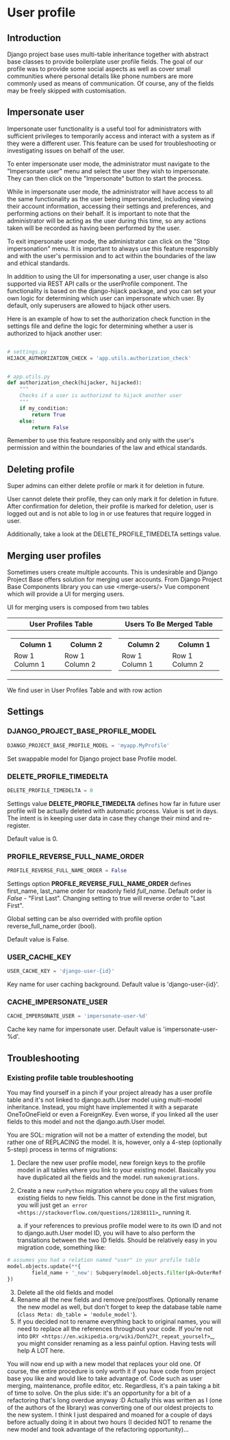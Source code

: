# User profile

## Introduction

Django project base uses multi-table inheritance together with abstract base classes to provide boilerplate user profile
fields. The goal of our profile was to provide some social aspects as well as cover small communities where personal
details like phone numbers are more commonly used as means of communication. Of course, any of the fields may be freely
skipped with customisation.

## Impersonate user

Impersonate user functionality is a useful tool for administrators with sufficient privileges to temporarily access and
interact with a system as if they were a different user. This feature can be used for troubleshooting or investigating
issues on behalf of the user.

To enter impersonate user mode, the administrator must navigate to the "Impersonate user" menu and select the user they
wish to impersonate. They can then click on the "Impersonate" button to start the process.

While in impersonate user mode, the administrator will have access to all the same functionality as the user being
impersonated, including viewing their account information, accessing their settings and preferences, and performing
actions on their behalf. It is important to note that the administrator will be acting as the user during this time, so
any actions taken will be recorded as having been performed by the user.

To exit impersonate user mode, the administrator can click on the "Stop impersonation" menu. It is important to always
use this feature responsibly and with the user's permission and to act within the boundaries of the law and ethical
standards.

In addition to using the UI for impersonating a user, user change is also supported via REST API calls or the
userProfile component. The functionality is based on the django-hijack package, and you can set your own logic for
determining which user can impersonate which user. By default, only superusers are allowed to hijack other users.

Here is an example of how to set the authorization check function in the settings file and define the logic for
determining whether a user is authorized to hijack another user:

```python

# settings.py
HIJACK_AUTHORIZATION_CHECK = 'app.utils.authorization_check'


# app.utils.py
def authorization_check(hijacker, hijacked):
    """
    Checks if a user is authorized to hijack another user
    """
    if my_condition:
        return True
    else:
        return False
```

Remember to use this feature responsibly and only with the user's permission and within the boundaries of the law and
ethical standards.

## Deleting profile

Super admins can either delete profile or mark it for deletion in future.

User cannot delete their profile, they can only mark it for deletion in future. After confirmation for deletion, their
profile is marked for deletion, user is logged out and is not able to log in or use features that require logged in
user.

Additionally, take a look at the DELETE_PROFILE_TIMEDELTA settings value.

## Merging user profiles

Sometimes users create multiple accounts. This is undesirable and Django Project Base offers solution for merging user 
accounts.
From Django Project Base Components library you can use \<merge-users\/\> Vue component which will provide a UI for merging 
users.

UI for merging users is composed from two tables 

|User Profiles Table|Users To Be Merged Table|
|--|--|
|<table> <tr><th>Column 1</th><th>Column 2</th></tr><tr><td>Row 1 Column 1</td><td>Row 1 Column 2</td></tr> </table> | <table> <tr><th>Column 2</th><th>Column 1</th></tr><tr><td>Row 1 Column 1</td><td>Row 1 Column 2</td></tr> </table>|

We find user in User Profiles Table and with row action


## Settings

### DJANGO_PROJECT_BASE_PROFILE_MODEL

```python
DJANGO_PROJECT_BASE_PROFILE_MODEL = 'myapp.MyProfile'
```

Set swappable model for Django project base Profile model.

### DELETE_PROFILE_TIMEDELTA

```python
DELETE_PROFILE_TIMEDELTA = 0
``` 

Settings value **DELETE_PROFILE_TIMEDELTA** defines how far in future user profile will be actually deleted with
automatic process. Value is set in days. The intent is in keeping user data in case they change their mind and
re-register.

Default value is 0.

### PROFILE_REVERSE_FULL_NAME_ORDER

```python
PROFILE_REVERSE_FULL_NAME_ORDER = False
``` 

Settings option **PROFILE_REVERSE_FULL_NAME_ORDER** defines first_name, last_name order for readonly field *full_name*.
Default order is *False* - "First Last". Changing setting to true will reverse order to "Last First".

Global setting can be also overrided with profile option reverse_full_name_order (bool).

Default value is False.

### USER_CACHE_KEY

```python
USER_CACHE_KEY = 'django-user-{id}'
```

Key name for user caching background. Default value is 'django-user-{id}'.

### CACHE_IMPERSONATE_USER

```python
CACHE_IMPERSONATE_USER = 'impersonate-user-%d'
```

Cache key name for impersonate user. Default value is 'impersonate-user-%d'.

## Troubleshooting

### Existing profile table troubleshooting

You may find yourself in a pinch if your project already has a user profile table and it's not linked to
django.auth.User model using multi-model inheritance. Instead, you might have implemented it with a separate
OneToOneField or even a ForeignKey. Even worse, if you linked all the user fields to this model and not the
django.auth.User model.

You are SOL: migration will not be a matter of extending the model, but rather one of REPLACING the model. It is,
however, only a 4-step (optionally 5-step) process in terms of migrations:

1. Declare the new user profile model, new foreign keys to the profile model in all tables where you link to your
   existing model. Basically you have duplicated all the fields and the model. run `makemigrations`.
2. Create a new `runPython` migration where you copy all the values from existing fields to new fields. This cannot be
   done in the first migration, you will just get `an error <https://stackoverflow.com/questions/12838111>`_
   running it.

   a. if your references to previous profile model were to its own ID and not to django.auth.User model ID, you will
   have to also perform the translations between the two ID fields. Should be relatively easy in you migration code,
   something like:

```python
# assumes you had a relation named "user" in your profile table
model.objects.update(**{
        field_name + '_new': Subquery(model.objects.filter(pk=OuterRef('pk')).values(field_name + '__user')[:1])
})
```

3. Delete all the old fields and model
4. Rename all the new fields and remove pre/postfixes. Optionally rename the new model as well, but don't forget to keep
   the database table name (`class Meta: db_table = 'module_model'`).
5. If you decided not to rename everything back to original names, you will need to replace all the references
   throughout your code. If you're not into `DRY <https://en.wikipedia.org/wiki/Don%27t_repeat_yourself>`_, you might
   consider renaming as a less painful option. Having tests will help A LOT here.

You will now end up with a new model that replaces your old one. Of course, the entire procedure is only worth it if you
have code from project base you like and would like to take advantage of. Code such as user merging, maintenance,
profile editor, etc. Regardless, it's a pain taking a bit of time to solve. On the plus side: it's an opportunity for a
bit of a refactoring that's long overdue anyway :D Actually this was written as I (one of the authors of the library)
was converting one of our oldest projects to the new system. I think I just despaired and moaned for a couple of days
before actually doing it in about two hours (I decided NOT to rename the new model and took advantage of the refactoring
opportunity)...

